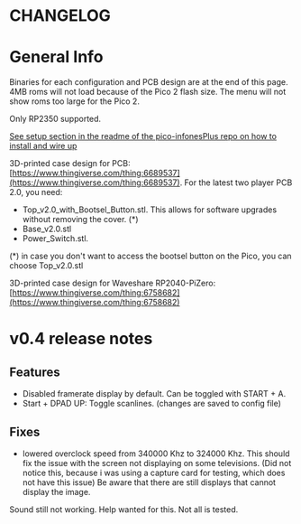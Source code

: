 # CHANGELOG

# General Info

Binaries for each configuration and PCB design are at the end of this page. 4MB roms will not load because of the Pico 2 flash size. The menu will not show roms too large for the Pico 2.

Only RP2350 supported.


[See setup section in the readme of the pico-infonesPlus repo on how to install and wire up](https://github.com/fhoedemakers/pico-infonesPlus#pico-setup)

3D-printed case design for PCB: [https://www.thingiverse.com/thing:6689537](https://www.thingiverse.com/thing:6689537). 
For the latest two player PCB 2.0, you need:

- Top_v2.0_with_Bootsel_Button.stl. This allows for software upgrades without removing the cover. (*)
- Base_v2.0.stl
- Power_Switch.stl.

(*) in case you don't want to access the bootsel button on the Pico, you can choose Top_v2.0.stl

3D-printed case design for Waveshare RP2040-PiZero: [https://www.thingiverse.com/thing:6758682](https://www.thingiverse.com/thing:6758682)

# v0.4 release notes

## Features

- Disabled framerate display by default. Can be toggled with START + A.
- Start + DPAD UP: Toggle scanlines. (changes are saved to config file)

## Fixes

- lowered overclock speed from 340000 Khz to 324000 Khz. This should fix the issue with the screen not displaying on some televisions. (Did not notice this, because i was using a capture card for testing, which does not have this issue)
 Be aware that there are still displays that cannot display the image.

Sound still not working. Help wanted for this. Not all is tested.
